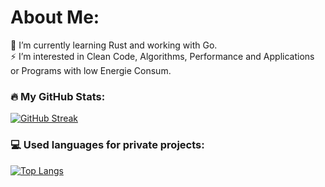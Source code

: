 # About Me:

🌱 I’m currently learning Rust and working with Go.<br>⚡ I’m interested in Clean Code, Algorithms, Performance and Applications or Programs with low Energie Consum.<br>

### :fire: My GitHub Stats:
[![GitHub Streak](http://github-readme-streak-stats.herokuapp.com?user=driif&theme=dark&background=000000)](https://git.io/streak-stats)


### :computer:  Used languages for private projects:
[![Top Langs](https://github-readme-stats.vercel.app/api/top-langs/?username=driif&layout=compact&theme=tokyonight)](https://github.com/anuraghazra/github-readme-stats)
